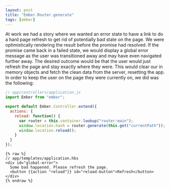 ```yaml
---
layout: post
title: "Ember.Router.generate"
tags: [ember]
---
```


At work we had a story where we wanted an error state to have a link to do a
hard page refresh to get rid of potentially bad state on the page. We were
optimistically rendering the result before the promise had resolved. If the
promise came back in a failed state, we would display a global error message as
the user was transitioned away and may have even navigated further away. The
desired outcome would be that the user would just refresh the page and stay
exactly where they were. This would clear our in memory objects and fetch the
clean data from the server, resetting the app. In order to keep the user on the
page they were currently on, we did was the following:

```javascript
// app/controllers/application.js
import Ember from "ember";

export default Ember.Controller.extend({
  actions: {
    reload: function() {
      var router = this.container.lookup("router:main");
      window.location.hash = router.generate(this.get("currentPath"));
      window.location.reload();
    }
  }
});
```

```text
{% raw %}
// app/templates/application.hbs
<div id="global-error">
  Some bad happened. Please refresh the page.
  <button {{action "reload"}} id="reload-button">Refresh</button>
</div>
{% endraw %}
```
